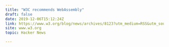 ```yaml
---
title: "W3C recommends WebAssembly"
draft: false
date: 2019-12-06T15:12:24Z
link: https://www.w3.org/blog/news/archives/8123?utm_medium=RSS&utm_source=hune
site: www.w3.org
topic: Hacker News  

---
```

